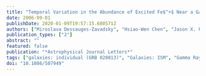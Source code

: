 ```yaml
---
title: "Temporal Variation in the Abundance of Excited Fe$^+$ Near a Gamma-Ray Burst Afterglow"
date: 2006-09-01
publishDate: 2020-01-09T19:57:15.680571Z
authors: ["Miroslava Dessauges-Zavadsky", "Hsiao-Wen Chen", "Jason X. Prochaska", "Joshua S. Bloom", "Aaron J. Barth"]
publication_types: ["2"]
abstract: ""
featured: false
publication: "*Astrophysical Journal Letters*"
tags: ["galaxies: individual (GRB 020813)", "Galaxies: ISM", "Gamma Rays: Observations", "Line: Formation", "Astrophysics"]
doi: "10.1086/507949"
---
```


